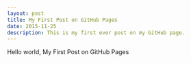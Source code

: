 ```yaml
---
layout: post
title: My First Post on GitHub Pages
date: 2015-11-25
description: This is my first ever post on my GitHub page.
---
```

<div class="container">
  <div class="row">
    <div class="col-sm-12">
      Hello world, My First Post on GitHub Pages
    </div>
  </div>
</div>
